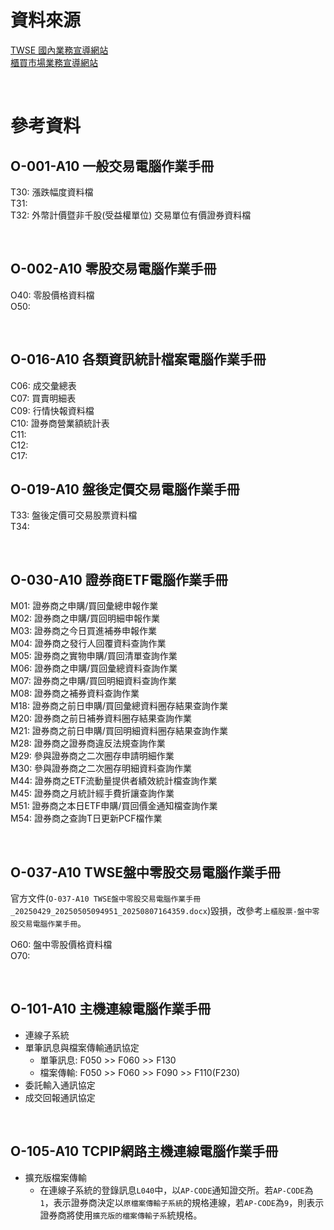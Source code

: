 # 資料來源

[TWSE 國內業務宣導網站](https://dsp.twse.com.tw/)  
[櫃買市場業務宣導網站](https://dsp.tpex.org.tw/)  

<br>

# 參考資料

## O-001-A10 一般交易電腦作業手冊

T30: 漲跌幅度資料檔  
T31:   
T32: 外幣計價暨非千股(受益權單位) 交易單位有價證券資料檔  

<br>

## O-002-A10 零股交易電腦作業手冊

O40: 零股價格資料檔  
O50:   

<br>

## O-016-A10 各類資訊統計檔案電腦作業手冊

C06: 成交彙總表  
C07: 買賣明細表  
C09: 行情快報資料檔  
C10: 證券商營業額統計表  
C11:   
C12:   
C17:   

## O-019-A10 盤後定價交易電腦作業手冊

T33: 盤後定價可交易股票資料檔  
T34:   

<br>

## O-030-A10 證券商ETF電腦作業手冊

M01: 證券商之申購/買回彙總申報作業  
M02: 證券商之申購/買回明細申報作業  
M03: 證券商之今日買進補券申報作業  
M04: 證券商之發行人回覆資料查詢作業  
M05: 證券商之實物申購/買回清單查詢作業  
M06: 證券商之申購/買回彙總資料查詢作業  
M07: 證券商之申購/買回明細資料查詢作業  
M08: 證券商之補券資料查詢作業  
M18: 證券商之前日申購/買回彙總資料圈存結果查詢作業  
M20: 證券商之前日補券資料圈存結果查詢作業  
M21: 證券商之前日申購/買回明細資料圈存結果查詢作業  
M28: 證券商之證券商違反法規查詢作業  
M29: 參與證券商之二次圈存申請明細作業  
M30: 參與證券商之二次圈存明細資料查詢作業  
M44: 證券商之ETF流動量提供者績效統計檔查詢作業  
M45: 證券商之月統計經手費折讓查詢作業  
M51: 證券商之本日ETF申購/買回價金通知檔查詢作業  
M54: 證券商之查詢T日更新PCF檔作業  

<br>

## O-037-A10 TWSE盤中零股交易電腦作業手冊
官方文件(`O-037-A10 TWSE盤中零股交易電腦作業手冊_20250429_20250505094951_20250807164359.docx`)毀損，改參考`上櫃股票-盤中零股交易電腦作業手冊`。

O60: 盤中零股價格資料檔  
O70:   

<br>

## O-101-A10 主機連線電腦作業手冊
* 連線子系統
* 單筆訊息與檔案傳輸通訊協定
    - 單筆訊息: F050 >> F060 >> F130
    - 檔案傳輸: F050 >> F060 >> F090 >> F110(F230)
* 委託輸入通訊協定
* 成交回報通訊協定

<br>

## O-105-A10 TCPIP網路主機連線電腦作業手冊
* 擴充版檔案傳輸
    - 在連線子系統的登錄訊息`L040`中，以`AP-CODE`通知證交所。若`AP-CODE`為`1`，表示證券商決定以`原檔案傳輸子系統`的規格連線，若`AP-CODE`為`9`，則表示證券商將使用`擴充版的檔案傳輸子系`統規格。

<br>
